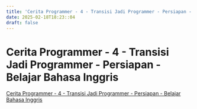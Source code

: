 ```yaml
---
title: 'Cerita Programmer - 4 - Transisi Jadi Programmer - Persiapan - Belajar Bahasa Inggris'
date: 2025-02-18T18:23::04
draft: false
---
```


# Cerita Programmer - 4 - Transisi Jadi Programmer - Persiapan - Belajar Bahasa Inggris

[Cerita Programmer - 4 - Transisi Jadi Programmer - Persiapan - Belajar Bahasa Inggris](https://youtu.be/O7VzHlRM6XQ)
